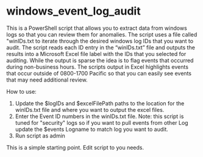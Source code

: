 # windows_event_log_audit
This is a PowerShell script that allows you to extract data from windows logs so that you can review them for anomalies. The script uses a file called "winIDs.txt to iterate through the desired windows log IDs that you want to audit. The script reads each ID entry in the “winIDs.txt” file and outputs the results into a Microsoft Excel file label with the IDs that you selected for auditing.  While the output is sparse the idea is to flag events that occurred during non-business hours. The scripts output in Excel highlights events that occur outside of 0800-1700 Pacific so that you can easily see events that may need additional review.

How to use:

1) Update the $logIDs and $excelFilePath paths to the location for the winIDs.txt file and where you want to output the excel files.
2) Enter the Event ID numbers in the winIDs.txt file. Note: this script is tuned for "security" logs so if you want to pull events from other Log update the $events Logname to match log you want to audit. 
3) Run script as admin

This is a simple starting point. Edit script to you needs.